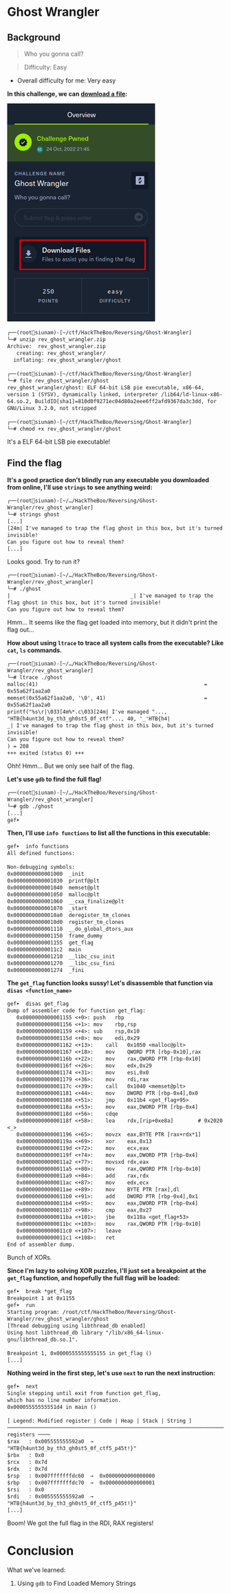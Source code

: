 # Ghost Wrangler

## Background

> Who you gonna call?

> Difficulty: Easy

- Overall difficulty for me: Very easy

**In this challenge, we can [download a file](https://raw.githubusercontent.com/siunam321/CTF-Writeups/main/HackTheBoo/Reversing/Ghost-Wrangler/rev_ghost_wrangler.zip):**

![](https://raw.githubusercontent.com/siunam321/CTF-Writeups/main/HackTheBoo/Reversing/Ghost-Wrangler/images/a1.png)

```
┌──(root🌸siunam)-[~/ctf/HackTheBoo/Reversing/Ghost-Wrangler]
└─# unzip rev_ghost_wrangler.zip 
Archive:  rev_ghost_wrangler.zip
   creating: rev_ghost_wrangler/
  inflating: rev_ghost_wrangler/ghost  
                                                                                                         
┌──(root🌸siunam)-[~/ctf/HackTheBoo/Reversing/Ghost-Wrangler]
└─# file rev_ghost_wrangler/ghost 
rev_ghost_wrangler/ghost: ELF 64-bit LSB pie executable, x86-64, version 1 (SYSV), dynamically linked, interpreter /lib64/ld-linux-x86-64.so.2, BuildID[sha1]=810d0f9271ec04d80a2eee6ff2afd9367da3c3dd, for GNU/Linux 3.2.0, not stripped
                                                                                                         
┌──(root🌸siunam)-[~/ctf/HackTheBoo/Reversing/Ghost-Wrangler]
└─# chmod +x rev_ghost_wrangler/ghost
```

It's a ELF 64-bit LSB pie executable!

## Find the flag

**It's a good practice don't blindly run any executable you downloaded from online, I'll use `strings` to see anything weird:**
```
┌──(root🌸siunam)-[~/…/HackTheBoo/Reversing/Ghost-Wrangler/rev_ghost_wrangler]
└─# strings ghost                
[...]
[24m| I've managed to trap the flag ghost in this box, but it's turned invisible!
Can you figure out how to reveal them?
[...]
```

Looks good. Try to run it?

```
┌──(root🌸siunam)-[~/…/HackTheBoo/Reversing/Ghost-Wrangler/rev_ghost_wrangler]
└─# ./ghost 
|                                       _| I've managed to trap the flag ghost in this box, but it's turned invisible!
Can you figure out how to reveal them?
```

Hmm... It seems like the flag get loaded into memory, but it didn't print the flag out...

**How about using `ltrace` to trace all system calls from the executable? Like `cat`, `ls` commands.**
```
┌──(root🌸siunam)-[~/…/HackTheBoo/Reversing/Ghost-Wrangler/rev_ghost_wrangler]
└─# ltrace ./ghost         
malloc(41)                                                      = 0x55a62f1aa2a0
memset(0x55a62f1aa2a0, '\0', 41)                                = 0x55a62f1aa2a0
printf("%s\r|\033[4m%*.c\033[24m| I've managed "..., "HTB{h4unt3d_by_th3_gh0st5_0f_ctf"..., 40, '_'HTB{h4|                                       _| I've managed to trap the flag ghost in this box, but it's turned invisible!
Can you figure out how to reveal them?
) = 208
+++ exited (status 0) +++
```

Ohh! Hmm... But we only see half of the flag.

**Let's use `gdb` to find the full flag!**
```
┌──(root🌸siunam)-[~/…/HackTheBoo/Reversing/Ghost-Wrangler/rev_ghost_wrangler]
└─# gdb ./ghost
[...]
gef➤  
```

**Then, I'll use `info functions` to list all the functions in this executable:** 
```
gef➤  info functions
All defined functions:

Non-debugging symbols:
0x0000000000001000  _init
0x0000000000001030  printf@plt
0x0000000000001040  memset@plt
0x0000000000001050  malloc@plt
0x0000000000001060  __cxa_finalize@plt
0x0000000000001070  _start
0x00000000000010a0  deregister_tm_clones
0x00000000000010d0  register_tm_clones
0x0000000000001110  __do_global_dtors_aux
0x0000000000001150  frame_dummy
0x0000000000001155  get_flag
0x00000000000011c2  main
0x0000000000001210  __libc_csu_init
0x0000000000001270  __libc_csu_fini
0x0000000000001274  _fini
```

**The `get_flag` function looks sussy! Let's disassemble that function via `disas <function_name>`**
```
gef➤  disas get_flag
Dump of assembler code for function get_flag:
   0x0000000000001155 <+0>:	push   rbp
   0x0000000000001156 <+1>:	mov    rbp,rsp
   0x0000000000001159 <+4>:	sub    rsp,0x10
   0x000000000000115d <+8>:	mov    edi,0x29
   0x0000000000001162 <+13>:	call   0x1050 <malloc@plt>
   0x0000000000001167 <+18>:	mov    QWORD PTR [rbp-0x10],rax
   0x000000000000116b <+22>:	mov    rax,QWORD PTR [rbp-0x10]
   0x000000000000116f <+26>:	mov    edx,0x29
   0x0000000000001174 <+31>:	mov    esi,0x0
   0x0000000000001179 <+36>:	mov    rdi,rax
   0x000000000000117c <+39>:	call   0x1040 <memset@plt>
   0x0000000000001181 <+44>:	mov    DWORD PTR [rbp-0x4],0x0
   0x0000000000001188 <+51>:	jmp    0x11b4 <get_flag+95>
   0x000000000000118a <+53>:	mov    eax,DWORD PTR [rbp-0x4]
   0x000000000000118d <+56>:	cdqe   
   0x000000000000118f <+58>:	lea    rdx,[rip+0xe8a]        # 0x2020 <_>
   0x0000000000001196 <+65>:	movzx  eax,BYTE PTR [rax+rdx*1]
   0x000000000000119a <+69>:	xor    eax,0x13
   0x000000000000119d <+72>:	mov    ecx,eax
   0x000000000000119f <+74>:	mov    eax,DWORD PTR [rbp-0x4]
   0x00000000000011a2 <+77>:	movsxd rdx,eax
   0x00000000000011a5 <+80>:	mov    rax,QWORD PTR [rbp-0x10]
   0x00000000000011a9 <+84>:	add    rax,rdx
   0x00000000000011ac <+87>:	mov    edx,ecx
   0x00000000000011ae <+89>:	mov    BYTE PTR [rax],dl
   0x00000000000011b0 <+91>:	add    DWORD PTR [rbp-0x4],0x1
   0x00000000000011b4 <+95>:	mov    eax,DWORD PTR [rbp-0x4]
   0x00000000000011b7 <+98>:	cmp    eax,0x27
   0x00000000000011ba <+101>:	jbe    0x118a <get_flag+53>
   0x00000000000011bc <+103>:	mov    rax,QWORD PTR [rbp-0x10]
   0x00000000000011c0 <+107>:	leave  
   0x00000000000011c1 <+108>:	ret    
End of assembler dump.
```

Bunch of XORs.

**Since I'm lazy to solving XOR puzzles, I'll just set a breakpoint at the `get_flag` function, and hopefully the full flag will be loaded:**
```
gef➤  break *get_flag
Breakpoint 1 at 0x1155
gef➤  run
Starting program: /root/ctf/HackTheBoo/Reversing/Ghost-Wrangler/rev_ghost_wrangler/ghost 
[Thread debugging using libthread_db enabled]
Using host libthread_db library "/lib/x86_64-linux-gnu/libthread_db.so.1".

Breakpoint 1, 0x0000555555555155 in get_flag ()
[...]
```

**Nothing weird in the first step, let's use `next` to run the next instruction:**
```
gef➤  next
Single stepping until exit from function get_flag,
which has no line number information.
0x00005555555551d4 in main ()

[ Legend: Modified register | Code | Heap | Stack | String ]
────────────────────────────────────────────────────────────────────────────────────────── registers ────
$rax   : 0x005555555592a0  →  "HTB{h4unt3d_by_th3_gh0st5_0f_ctf5_p45t!}"
$rbx   : 0x0               
$rcx   : 0x7d              
$rdx   : 0x7d              
$rsp   : 0x007fffffffdc60  →  0x0000000000000000
$rbp   : 0x007fffffffdc70  →  0x0000000000000001
$rsi   : 0x0               
$rdi   : 0x005555555592a0  →  "HTB{h4unt3d_by_th3_gh0st5_0f_ctf5_p45t!}"
[...]
```

Boom! We got the full flag in the RDI, RAX registers!

# Conclusion

What we've learned:

1. Using `gdb` to Find Loaded Memory Strings